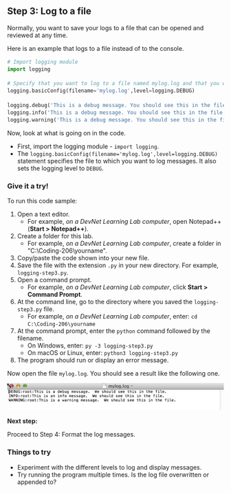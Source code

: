 ## Step 3: Log to a file
Normally, you want to save your logs to a file that can be opened and reviewed at any time.

Here is an example that logs to a file instead of to the console.

```python
# Import logging module
import logging

# Specify that you want to log to a file named mylog.log and that you want to track messages at the DEBUG level
logging.basicConfig(filename='mylog.log',level=logging.DEBUG)

logging.debug('This is a debug message. You should see this in the file.')
logging.info('This is a debug message. You should see this in the file.')
logging.warning('This is a debug message. You should see this in the file.')
```

Now, look at what is going on in the code.

* First, import the logging module - `import logging`.
* The `logging.basicConfig(filename='mylog.log',level=logging.DEBUG)` statement specifies the file to which you want to log messages. It also sets the logging level to `DEBUG`.

### Give it a try!

To run this code sample:
1. Open a text editor.
    * For example, *on a DevNet Learning Lab computer*, open Notepad++ (**Start > Notepad++**).
3. Create a folder for this lab.
    * For example, *on a DevNet Learning Lab computer*, create a folder in "C:\Coding-206\yourname".
6. Copy/paste the code shown into your new file.
7. Save the file with the extension `.py` in your new directory. For example, `logging-step3.py`.
8. Open a command prompt.
    * For example, *on a DevNet Learning Lab computer*, click **Start > Command Prompt**.
9. At the command line, go to the directory where you saved the `logging-step3.py` file.
    * For example, *on a DevNet Learning Lab computer*, enter: `cd C:\Coding-206\yourname`
10. At the command prompt, enter the `python` command followed by the filename.
    * On Windows, enter: `py -3 logging-step3.py`
    * On macOS or Linux, enter: `python3 logging-step3.py`
11. The program should run or display an error message.

Now open the file `mylog.log`. You should see a result like the following one.

![](assets/images/step3-results.jpg)

**Next step:**

Proceed to Step 4: Format the log messages.



### Things to try
* Experiment with the different levels to log and display messages.
* Try running the program multiple times. Is the log file overwritten or appended to?
